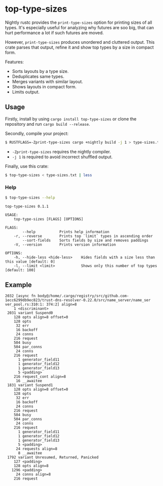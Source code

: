 # top-type-sizes

Nightly rustc provides the `print-type-sizes` option for printing sizes of all types. It's especially useful for analyzing why futures are soo big, that can hurt performance a lot if such futures are moved.

However, `print-type-sizes` produces unordered and cluttered output. This crate parses that output, refine it and show top types by a size in compact form.

Features:
* Sorts layouts by a type size.
* Deduplicates same types.
* Merges variants with similar layout.
* Shows layouts in compact form.
* Limits output.

## Usage
Firstly, install by using `cargo install top-type-sizes` or clone the repository and run `cargo build --release`.

Secondly, compile your project:
```sh
$ RUSTFLAGS=-Zprint-type-sizes cargo +nightly build -j 1 > type-sizes.txt
```
* `-Zprint-type-sizes` requires the nightly compiler.
* `-j 1` is required to avoid incorrect shuffled output.

Finally, use this crate:
```sh
$ top-type-sizes < type-sizes.txt | less
```

### Help

```sh
$ top-type-sizes --help
```

```
top-type-sizes 0.1.1

USAGE:
    top-type-sizes [FLAGS] [OPTIONS]

FLAGS:
        --help           Prints help information
    -r, --reverse        Prints top `limit` types in ascending order
        --sort-fields    Sorts fields by size and removes paddings
    -V, --version        Prints version information

OPTIONS:
    -h, --hide-less <hide-less>    Hides fields with a size less than this value [default: 0]
    -l, --limit <limit>            Shows only this number of top types [default: 100]
```

## Example
```
2032 [async fn body@/home/.cargo/registry/src/github.com-1ecc6299db9ec823/trust-dns-resolver-0.22.0/src/name_server/name_ser
ver_pool.rs:310:1: 374:2] align=8
    1 <discriminant>
 2031 variant Suspend0
    128 opts align=8 offset=0
    128 opts
     32 err
     16 backoff
     24 conns
    216 request
    504 busy
    504 par_conns
     24 conns
    216 request
      1 generator_field11
      1 generator_field12
      1 generator_field13
      5 <padding>
    216 request_cont align=8
     16 __awaitee
 1831 variant Suspend1
    128 opts align=8 offset=0
    128 opts
     32 err
     16 backoff
     24 conns
    216 request
    504 busy
    504 par_conns
     24 conns
    216 request
      1 generator_field11
      1 generator_field12
      1 generator_field13
      5 <padding>
     24 requests align=8
      8 __awaitee
 1792 variant Unresumed, Returned, Panicked
    127 <padding>
    128 opts align=8
   1296 <padding>
     24 conns align=8
    216 request
```
